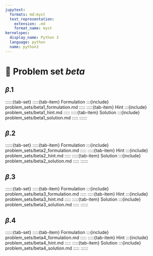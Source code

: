 ```yaml
---
jupytext:
  formats: md:myst
  text_representation:
    extension: .md
    format_name: myst
kernelspec:
  display_name: Python 3
  language: python
  name: python3
---
```


# 🔬 Problem set *beta*


## $\beta$.1

::::::{tab-set}
:::::{tab-item} Formulation
:::{include} problem_sets/beta1_formulation.md
:::::
:::::{tab-item} Hint
:::{include} problem_sets/beta1_hint.md
:::::
:::::{tab-item} Solution
:::{include} problem_sets/beta1_solution.md
:::::
::::::

## $\beta$.2

::::::{tab-set}
:::::{tab-item} Formulation
:::{include} problem_sets/beta2_formulation.md
:::::
:::::{tab-item} Hint
:::{include} problem_sets/beta2_hint.md
:::::
:::::{tab-item} Solution
:::{include} problem_sets/beta2_solution.md
:::::
::::::

## $\beta$.3

::::::{tab-set}
:::::{tab-item} Formulation
:::{include} problem_sets/beta3_formulation.md
:::::
:::::{tab-item} Hint
:::{include} problem_sets/beta3_hint.md
:::::
:::::{tab-item} Solution
:::{include} problem_sets/beta3_solution.md
:::::
::::::

## $\beta$.4

::::::{tab-set}
:::::{tab-item} Formulation
:::{include} problem_sets/beta4_formulation.md
:::::
:::::{tab-item} Hint
:::{include} problem_sets/beta4_hint.md
:::::
:::::{tab-item} Solution
:::{include} problem_sets/beta4_solution.md
:::::
::::::
